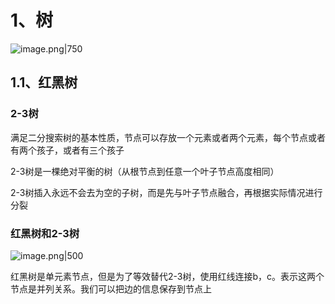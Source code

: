 # 1、树

![image.png|750](https://yancey-note-img.oss-cn-beijing.aliyuncs.com/202311160908220.png)

## 1.1、红黑树

### 2-3树

满足二分搜索树的基本性质，节点可以存放一个元素或者两个元素，每个节点或者有两个孩子，或者有三个孩子

2-3树是一棵绝对平衡的树（从根节点到任意一个叶子节点高度相同）

2-3树插入永远不会去为空的子树，而是先与叶子节点融合，再根据实际情况进行分裂


### 红黑树和2-3树


![image.png|500](https://yancey-note-img.oss-cn-beijing.aliyuncs.com/20241024162739.png)



红黑树是单元素节点，但是为了等效替代2-3树，使用红线连接b，c。表示这两个节点是并列关系。我们可以把边的信息保存到节点上